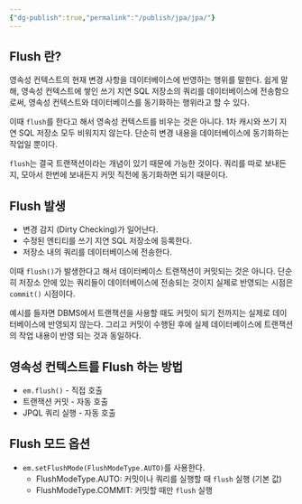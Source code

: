 ```yaml
---
{"dg-publish":true,"permalink":"/publish/jpa/jpa/"}
---
```


## Flush 란?

영속성 컨텍스트의 현재 변경 사항을 데이터베이스에 반영하는 행위를 말한다. 쉽게 말해, 영속성 컨텍스트에 쌓인 쓰기 지연 SQL 저장소의 쿼리를 데이터베이스에 전송함으로써, 영속성 컨텍스트와 데이터베이스를 동기화하는 행위라고 할 수 있다.

이때 `flush`를 한다고 해서 영속성 컨텍스트를 비우는 것은 아니다. 1차 캐시와 쓰기 지연 SQL 저장소 모두 비워지지 않는다. 단순히 변경 내용을 데이터베이스에 동기화하는 작업일 뿐이다. 

`flush`는 결국 트랜잭션이라는 개념이 있기 때문에 가능한 것이다. 쿼리를 따로 보내든지, 모아서 한번에 보내든지 커밋 직전에 동기화하면 되기 때문이다.

## Flush 발생

- 변경 감지 (Dirty Checking)가 일어난다.
- 수정된 엔티티를 쓰기 지연 SQL 저장소에 등록한다. 
- 저장소 내의 쿼리를 데이터베이스에 전송한다.

이때 `flush()`가 발생한다고 해서 데이터베이스 트랜잭션이 커밋되는 것은 아니다. 단순히 저장소 안에 있는 쿼리들이 데이터베이스에 전송되는 것이지 실제로 반영되는 시점은 `commit()` 시점이다.

예시를 들자면 DBMS에서 트랜잭션을 사용할 때도 커밋이 되기 전까지는 실제로 데이터베이스에 반영되지 않는다. 그리고 커밋이 수행된 후에 실제 데이터베이스에 트랜잭션의 작업 내용이 반영 되는 것과 동일하다.


## 영속성 컨텍스트를 Flush 하는 방법

- `em.flush()` - 직접 호출
- 트랜잭션 커밋 - 자동 호출
- JPQL 쿼리 실행 - 자동 호출


## Flush 모드 옵션

- `em.setFlushMode(FlushModeType.AUTO)`를 사용한다.
	- FlushModeType.AUTO: 커밋이나 쿼리를 실행할 때 `flush` 실행 (기본 값)
	- FlushModeType.COMMIT: 커밋할 때만 `flush` 실행